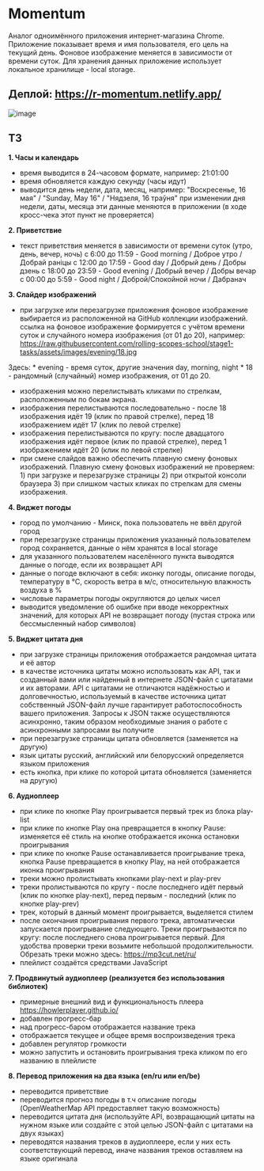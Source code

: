 # Momentum
Аналог одноимённого приложения интернет-магазина Chrome. Приложение показывает время и имя пользователя, его цель на текущий день. Фоновое изображение меняется в зависимости от времени суток. Для хранения данных приложение использует локальное хранилище - local storage.

## Деплой: https://r-momentum.netlify.app/
![image](https://user-images.githubusercontent.com/62184992/176955592-dbf5da3c-31f6-4555-bfe3-a7cd70f55579.png)

## ТЗ
**1. Часы и календарь**
 - время выводится в 24-часовом формате, например: 21:01:00
 - время обновляется каждую секунду (часы идут)
- выводится день недели, дата, месяц, например: "Воскресенье, 16 мая" / "Sunday, May 16" / "Нядзеля, 16 траўня"
при изменении дня недели, даты, месяца эти данные меняются в приложении (в ходе кросс-чека этот пункт не проверяется)

**2. Приветствие**
 - текст приветствия меняется в зависимости от времени суток (утро, день, вечер, ночь)
с 6:00 до 11:59 - Good morning / Доброе утро / Добрай раніцы
с 12:00 до 17:59 - Good day / Добрый день / Добры дзень
с 18:00 до 23:59 - Good evening / Добрый вечер / Добры вечар
с 00:00 до 5:59 - Good night / Доброй/Спокойной ночи / Дабранач

**3. Слайдер изображений**
- при загрузке или перезагрузке приложения фоновое изображение выбирается из расположенной на GitHub коллекции изображений.
ссылка на фоновое изображение формируется с учётом времени суток и случайного номера изображения (от 01 до 20), например: https://raw.githubusercontent.com/rolling-scopes-school/stage1-tasks/assets/images/evening/18.jpg

Здесь:
    * evening - время суток, другие значения day, morning, night
    * 18 - рандомный (случайный) номер изображения, от 01 до 20.
- изображения можно перелистывать кликами по стрелкам, расположенным по бокам экрана.
- изображения перелистываются последовательно - после 18 изображения идёт 19 (клик по правой стрелке), перед 18 изображением идёт 17 (клик по левой стрелке)
- изображения перелистываются по кругу: после двадцатого изображения идёт первое (клик по правой стрелке), перед 1 изображением идёт 20 (клик по левой стрелке)
- при смене слайдов важно обеспечить плавную смену фоновых изображений. Плавную смену фоновых изображений не проверяем: 1) при загрузке и перезагрузке страницы 2) при открытой консоли браузера 3) при слишком частых кликах по стрелкам для смены изображения.

**4. Виджет погоды**
 - город по умолчанию - Минск, пока пользователь не ввёл другой город
 - при перезагрузке страницы приложения указанный пользователем город сохраняется, данные о нём хранятся в local storage
 - для указанного пользователем населённого пункта выводятся данные о погоде, если их возвращает API
 - данные о погоде включают в себя: иконку погоды, описание погоды, температуру в °C, скорость ветра в м/с, относительную влажность воздуха в %
 - числовые параметры погоды округляются до целых чисел
 - выводится уведомление об ошибке при вводе некорректных значений, для которых API не возвращает погоду (пустая строка или бессмысленный набор символов)
  
**5. Виджет цитата дня**
- при загрузке страницы приложения отображается рандомная цитата и её автор
- в качестве источника цитаты можно использовать как API, так и созданный вами или найденный в интернете JSON-файл с цитатами и их авторами. API с цитатами не отличаются надёжностью и долговечностью, используемый в качестве источника цитат собственный JSON-файл лучше гарантирует работоспособность вашего приложения. Запросы к JSON также осуществляются асинхронно, таким образом необходимые знания о работе с асинхронными запросами вы получите
- при перезагрузке страницы цитата обновляется (заменяется на другую)
- язык цитаты русский, английский или белорусский определяется языком приложения
- есть кнопка, при клике по которой цитата обновляется (заменяется на другую)

**6. Аудиоплеер**
- при клике по кнопке Play проигрывается первый трек из блока play-list
- при клике по кнопке Play она превращается в кнопку Pause: изменяется её стиль на кнопке отображается иконка остановки проигрывания
- при клике по кнопке Pause останавливается проигрывание трека, кнопка Pause превращается в кнопку Play, на ней отображается иконка проигрывания
- треки можно пролистывать кнопками play-next и play-prev
- треки пролистываются по кругу - после последнего идёт первый (клик по кнопке play-next), перед первым - последний (клик по кнопке play-prev)
- трек, который в данный момент проигрывается, выделяется стилем
- после окончания проигрывания первого трека, автоматически запускается проигрывание следующего. Треки проигрываются по кругу: после последнего снова проигрывается первый. Для удобства проверки треки возьмите небольшой продолжительности. Обрезать треки можно здесь: https://mp3cut.net/ru/
- плейлист создаётся средствами JavaScript

**7. Продвинутый аудиоплеер (реализуется без использования библиотек)**
- примерные внешний вид и функциональность плеера https://howlerplayer.github.io/
- добавлен прогресс-бар
- над прогресс-баром отображается название трека
- отображается текущее и общее время воспроизведения трека
- добавлен регулятор громкости
- можно запустить и остановить проигрывания трека кликом по его названию в плейлисте

**8. Перевод приложения на два языка (en/ru или en/be)**
- переводится приветствие
- переводится прогноз погоды в т.ч описание погоды (OpenWeatherMap API предоставляет такую возможность)
- переводится цитата дня (используйте API, возвращающий цитаты на нужном языке или создайте с этой целью JSON-файл с цитатами на двух языках)
- переводятся названия треков в аудиоплеере, если у них есть соответствующий перевод, иначе названия треков оставляем на языке оригинала
